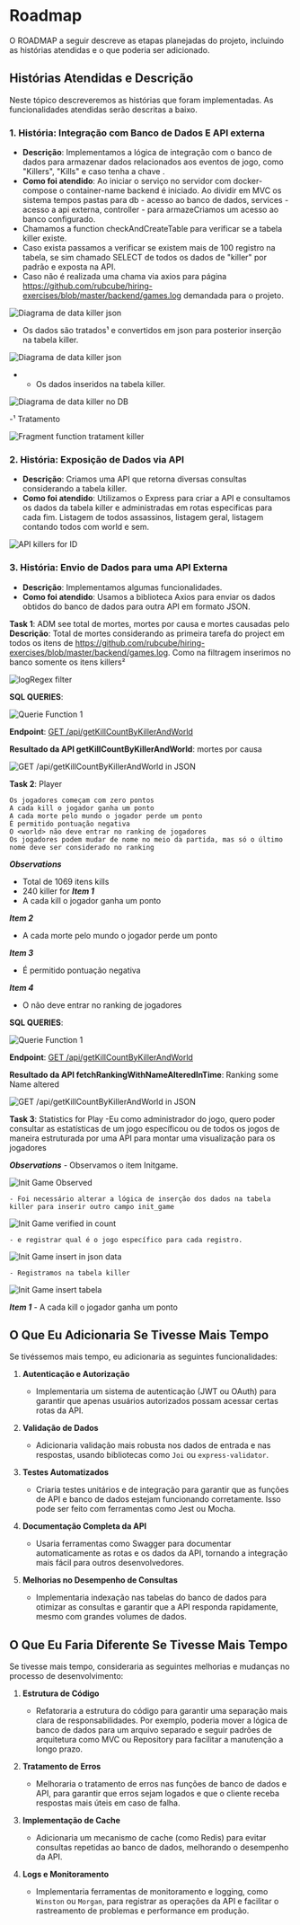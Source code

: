 # Roadmap

O ROADMAP a seguir descreve as etapas planejadas do projeto, incluindo as histórias atendidas e o que poderia ser adicionado.

## Histórias Atendidas e Descrição

Neste tópico descreveremos as histórias que foram implementadas. As funcionalidades atendidas serão descritas a baixo. 

### 1. **História: Integração com Banco de Dados E API externa**
   - **Descrição**: Implementamos a lógica de integração com o banco de dados para armazenar dados relacionados aos eventos de jogo, como "Killers", "Kills" e caso tenha a chave <world>.
   - **Como foi atendido**: Ao iniciar o serviço no servidor com docker-compose o container-name backend é iniciado. Ao dividir em MVC os sistema tempos pastas para db - acesso ao banco de dados, services - acesso a api externa, controller - para armazeCriamos um acesso ao banco configurado.
   - Chamamos a function checkAndCreateTable para verificar se a tabela killer existe. 
   - Caso exista passamos a verificar se existem mais de 100 registro na tabela, se sim chamado SELECT de todos os dados de "killer" por padrão e exposta na API.
   - Caso não é realizada uma chama via axios para página https://github.com/rubcube/hiring-exercises/blob/master/backend/games.log demandada para o projeto. 
   
   ![Diagrama de data killer json ](./services/images/roadmap/roadmap_4.PNG)
   
   - Os dados são tratados¹ e convertidos em json para posterior inserção na tabela killer.
   
   ![Diagrama de data killer json ](./services/images/roadmap/roadmap_2.PNG)
   
   - - Os dados inseridos na tabela killer.
   
   ![Diagrama de data killer no DB ](./services/images/roadmap/roadmap_1.PNG)

   -¹ Tratamento 
   
   ![Fragment function tratament killer ](./services/images/roadmap/roadmap_3.PNG)

### 2. **História: Exposição de Dados via API**
   - **Descrição**: Criamos uma API que retorna diversas consultas considerando a tabela killer.
   - **Como foi atendido**: Utilizamos o Express para criar a API e consultamos os dados da tabela killer e administradas em rotas especificas para cada fim. Listagem de todos assassinos, listagem geral, listagem contando todos com world e sem.
   
   ![API killers for ID ](./services/images/roadmap/roadmap_5.PNG)

### 3. **História: Envio de Dados para uma API Externa**
   - **Descrição**: Implementamos algumas funcionalidades.
   - **Como foi atendido**: Usamos a biblioteca Axios para enviar os dados obtidos do banco de dados para outra API em formato JSON.

   **Task 1**: ADM see total de mortes, mortes por causa e mortes causadas pelo <world>
   **Descrição**: Total de mortes considerando as primeira tarefa do project em todos os itens de https://github.com/rubcube/hiring-exercises/blob/master/backend/games.log. Como na filtragem inserimos no banco somente os itens killers²
   
   ![logRegex filter ](./services/images/roadmap/roadmap_7.1.PNG)
   
   **SQL QUERIES**: 
   
   ![Querie Function 1 ](./services/images/roadmap/roadmap_7.PNG)

   **Endpoint**: [GET /api/getKillCountByKillerAndWorld](http://localhost:3000/api/getKillCountByKillerAndWorld)


   **Resultado da API getKillCountByKillerAndWorld**: mortes por causa

   ![GET /api/getKillCountByKillerAndWorld in JSON](./services/images/roadmap/roadmap_87.PNG)


   **Task 2**: Player <world>
 
   ```
   Os jogadores começam com zero pontos
   A cada kill o jogador ganha um ponto
   A cada morte pelo mundo o jogador perde um ponto
   É permitido pontuação negativa
   O <world> não deve entrar no ranking de jogadores
   Os jogadores podem mudar de nome no meio da partida, mas só o último nome deve ser considerado no ranking
   ```
   ***Observations***
   - Total de 1069 itens kills
   - 240 killer for <world> 
   ***Item 1***
   - A cada kill o jogador ganha um ponto
   
   ***Item 2***
   - A cada morte pelo mundo o jogador perde um ponto
 
   ***Item 3***
   - É permitido pontuação negativa
  
   ***Item  4***
   - O <world> não deve entrar no ranking de jogadores
  
   **SQL QUERIES**: 
      
   ![Querie Function 1 ](./services/images/roadmap/roadmap_89.PNG)

   **Endpoint**: [GET /api/getKillCountByKillerAndWorld](http://localhost:3000/api/fetchRankingWithNameAlteredInTime)


   **Resultado da API fetchRankingWithNameAlteredInTime**: Ranking some Name altered

   ![GET /api/getKillCountByKillerAndWorld in JSON](./services/images/roadmap/roadmap_890.PNG)


   **Task 3**: Statistics for Play<world>
   -Eu como administrador do jogo, quero poder consultar as estatísticas de um jogo específicou ou de todos os jogos de maneira estruturada por uma API para montar uma visualização para os jogadores

   ***Observations***
    - Observamos o item Initgame.
    
   ![Init Game Observed  ](./services/images/roadmap/roadmap_891.PNG)
  
    - Foi necessário alterar a lógica de inserção dos dados na tabela killer para inserir outro campo init_game 
     
   ![Init Game verified in count  ](./services/images/roadmap/roadmap_8912.PNG)

    - e registrar qual é o jogo específico para cada registro.
     
   ![Init Game insert in json data  ](./services/images/roadmap/roadmap_8913.PNG)
  
    - Registramos na tabela killer 

   ![Init Game insert tabela  ](./services/images/roadmap/roadmap_8915.PNG)

   ***Item 1***
    - A cada kill o jogador ganha um ponto

## O Que Eu Adicionaria Se Tivesse Mais Tempo

Se tivéssemos mais tempo, eu adicionaria as seguintes funcionalidades:

1. **Autenticação e Autorização**
   - Implementaria um sistema de autenticação (JWT ou OAuth) para garantir que apenas usuários autorizados possam acessar certas rotas da API.

2. **Validação de Dados**
   - Adicionaria validação mais robusta nos dados de entrada e nas respostas, usando bibliotecas como `Joi` ou `express-validator`.

3. **Testes Automatizados**
   - Criaria testes unitários e de integração para garantir que as funções de API e banco de dados estejam funcionando corretamente. Isso pode ser feito com ferramentas como Jest ou Mocha.

4. **Documentação Completa da API**
   - Usaria ferramentas como Swagger para documentar automaticamente as rotas e os dados da API, tornando a integração mais fácil para outros desenvolvedores.

5. **Melhorias no Desempenho de Consultas**
   - Implementaria indexação nas tabelas do banco de dados para otimizar as consultas e garantir que a API responda rapidamente, mesmo com grandes volumes de dados.

## O Que Eu Faria Diferente Se Tivesse Mais Tempo

Se tivesse mais tempo, consideraria as seguintes melhorias e mudanças no processo de desenvolvimento:

1. **Estrutura de Código**
   - Refatoraria a estrutura do código para garantir uma separação mais clara de responsabilidades. Por exemplo, poderia mover a lógica de banco de dados para um arquivo separado e seguir padrões de arquitetura como MVC ou Repository para facilitar a manutenção a longo prazo.

2. **Tratamento de Erros**
   - Melhoraria o tratamento de erros nas funções de banco de dados e API, para garantir que erros sejam logados e que o cliente receba respostas mais úteis em caso de falha.

3. **Implementação de Cache**
   - Adicionaria um mecanismo de cache (como Redis) para evitar consultas repetidas ao banco de dados, melhorando o desempenho da API.

4. **Logs e Monitoramento**
   - Implementaria ferramentas de monitoramento e logging, como `Winston` ou `Morgan`, para registrar as operações da API e facilitar o rastreamento de problemas e performance em produção.
